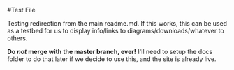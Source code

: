 #Test File

Testing redirection from the main readme.md.
If this works, this can be used as a testbed for us to display info/links to diagrams/downloads/whatever to others.

**Do _not_ merge with the master branch, ever!**
I'll need to setup the docs folder to do that later if we decide to use this, and the site is already live.
